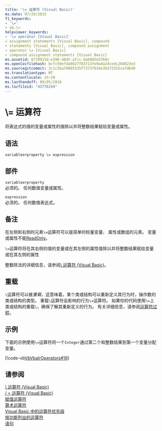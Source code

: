 ```yaml
---
title: '\= 运算符 (Visual Basic)'
ms.date: 07/20/2015
f1_keywords:
- '\='
- vb.\=
helpviewer_keywords:
- '\= operator [Visual Basic]'
- assignment statements [Visual Basic], compound
- statements [Visual Basic], compound assignment
- operator \= [Visual Basic]
- compound assignment statements [Visual Basic]
ms.assetid: 6f39915d-e398-4045-afcc-da6885e57b9c
ms.openlocfilehash: bcfc59efda0627f83713fe9ada24cedc20d823e3
ms.sourcegitcommit: 3c1c3ba79895335ff3737934e39372555ca7d6d0
ms.translationtype: MT
ms.contentlocale: zh-CN
ms.lasthandoff: 09/05/2018
ms.locfileid: "43776244"
---
```

# <a name="-operator"></a>\\= 运算符
将表达式的值的变量或属性的值除以并将整数结果赋给变量或属性。  
  
## <a name="syntax"></a>语法  
  
```  
variableorproperty \= expression  
```  
  
## <a name="parts"></a>部件  
 `variableorproperty`  
 必须的。 任何数值变量或属性。  
  
 `expression`  
 必须的。 任何数值表达式。  
  
## <a name="remarks"></a>备注  
 在左侧和右侧的元素`\=`运算符可以是简单的标量变量、 属性或数组的元素。 变量或属性不能[ReadOnly](../../../visual-basic/language-reference/modifiers/readonly.md)。  
  
 `\=`运算符将在其右侧的值的变量或在其左侧的属性值除以并将整数结果赋给变量或在其左侧的属性  
  
 整数除法的详细信息，请参阅[\ 运算符 (Visual Basic)](../../../visual-basic/language-reference/operators/integer-division-operator.md)。  
  
## <a name="overloading"></a>重载  
 `\`运算符可以被*重载*，这意味着，某个类或结构可以重新定义其行为时，操作数的类或结构的类型。 重载`\`运算符会影响的行为`\=`运算符。 如果你的代码使用`\=`上类或结构的重载`\`，确保了解其重新定义的行为。 有关详细信息，请参阅[运算符过程](../../../visual-basic/programming-guide/language-features/procedures/operator-procedures.md)。  
  
## <a name="example"></a>示例  
 下面的示例使用`\=`运算符将一个`Integer`通过第二个和整数结果到第一个变量分配变量。  
  
 [!code-vb[VbVbalrOperators#19](codesnippet/VisualBasic/integer-division-assignment-operator_1.vb)]  
  
## <a name="see-also"></a>请参阅  
 [\ 运算符 (Visual Basic)](../../../visual-basic/language-reference/operators/integer-division-operator.md)  
 [/ = 运算符 (Visual Basic)](../../../visual-basic/language-reference/operators/floating-point-division-assignment-operator.md)  
 [赋值运算符](../../../visual-basic/language-reference/operators/assignment-operators.md)  
 [算术运算符](../../../visual-basic/language-reference/operators/arithmetic-operators.md)  
 [Visual Basic 中的运算符优先级](../../../visual-basic/language-reference/operators/operator-precedence.md)  
 [按功能列出的运算符](../../../visual-basic/language-reference/operators/operators-listed-by-functionality.md)  
 [语句](../../../visual-basic/programming-guide/language-features/statements.md)
